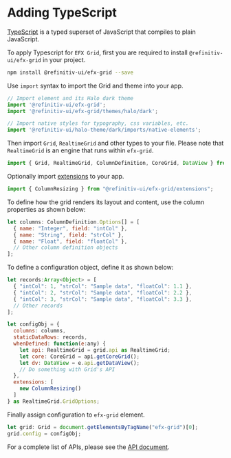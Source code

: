 # Adding TypeScript

[TypeScript](https://www.typescriptlang.org/) is a typed superset of JavaScript that compiles to plain JavaScript.

To apply Typescript for `EFX Grid`, first you are required to install `@refinitiv-ui/efx-grid` in your project.

```sh
npm install @refinitiv-ui/efx-grid --save
```

Use `import` syntax to import the Grid and theme into your app.

```js
// Import element and its Halo dark theme
import '@refinitiv-ui/efx-grid';
import '@refinitiv-ui/efx-grid/themes/halo/dark';

// Import native styles for typography, css variables, etc.
import '@refinitiv-ui/halo-theme/dark/imports/native-elements';
```

Then import `Grid`, `RealtimeGrid` and other types to your file. Please note that `RealtimeGrid` is an engine that runs within `efx-grid`.

```js
import { Grid, RealtimeGrid, ColumnDefinition, CoreGrid, DataView } from "@refinitiv-ui/efx-grid";
```

Optionally import [extensions](../extensions/README.md) to your app. 

```js
import { ColumnResizing } from "@refinitiv-ui/efx-grid/extensions";
```

To define how the grid renders its layout and content, use the column properties as shown below:

```js
let columns: ColumnDefinition.Options[] = [
  { name: "Integer", field: "intCol" },
  { name: "String", field: "strCol" },
  { name: "Float", field: "floatCol" },
  // Other column definition objects
];
```

To define a configuration object, define it as shown below:

```js
let records:Array<Object> = [
  { "intCol": 1, "strCol": "Sample data", "floatCol": 1.1 },
  { "intCol": 2, "strCol": "Sample data", "floatCol": 2.2 },
  { "intCol": 3, "strCol": "Sample data", "floatCol": 3.3 },
  // Other records
];

let configObj = {
  columns: columns,
  staticDataRows: records,
  whenDefined: function(e:any) {
    let api: RealtimeGrid = grid.api as RealtimeGrid;
    let core: CoreGrid = api.getCoreGrid();
    let dv: DataView = e.api.getDataView();
    // Do something with Grid's API
  },
  extensions: [
    new ColumnResizing()
  ]
} as RealtimeGrid.GridOptions;
```

Finally assign configuration to `efx-grid` element.

```js
let grid: Grid = document.getElementsByTagName("efx-grid")[0];
grid.config = configObj;
```

For a complete list of APIs, please see the [API document](../apis/README.md).
